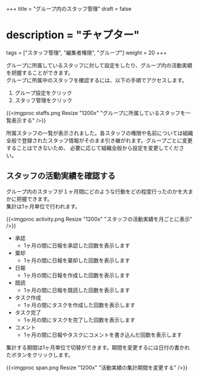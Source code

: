+++
title = "グループ内のスタッフ管理"
draft = false
# description = "チャプター"
tags = ["スタッフ管理", "編集者権限", "グループ"]
weight = 20
+++

グループに所属しているスタッフに対して設定をしたり、グループ内の活動実績を把握することができます。  
グループに所属中のスタッフを確認するには、以下の手順でアクセスします。

1. グループ設定をクリック
1. スタッフ管理をクリック

{{<imgproc staffs.png Resize "1200x" "グループに所属しているスタッフを一覧表示する" />}}

所属スタッフの一覧が表示されました。各スタッフの権限や名前については組織全般で登録されたスタッフ情報がそのまま引き継がれます。グループごとに変更することはできないため、
必要に応じて組織全般から設定を変更してください。

## スタッフの活動実績を確認する

グループ内のスタッフが１ヶ月間にどのような行動をどの程度行ったのかを大まかに把握できます。  
集計は1ヶ月単位で行われます。

{{<imgproc activity.png Resize "1200x" "スタッフの活動実績を月ごとに表示" />}}

- 承認
  - 1ヶ月の間に日報を承認した回数を表示します
- 棄却
  - 1ヶ月の間に日報を棄却した回数を表示します
- 日報
  - 1ヶ月の間に日報を作成した回数を表示します
- 既読
  - 1ヶ月の間に日報を既読した回数を表示します
- タスク作成
  - 1ヶ月の間にタスクを作成した回数を表示します
- タスク完了
  - 1ヶ月の間にタスクを完了した回数を表示します
- コメント
  - 1ヶ月の間に日報やタスクにコメントを書き込んだ回数を表示します　

集計する期間は1ヶ月単位で切替ができます。期間を変更するには日付の書かれたボタンをクリックします。

{{<imgproc span.png Resize "1200x" "活動実績の集計期間を変更する" />}}
